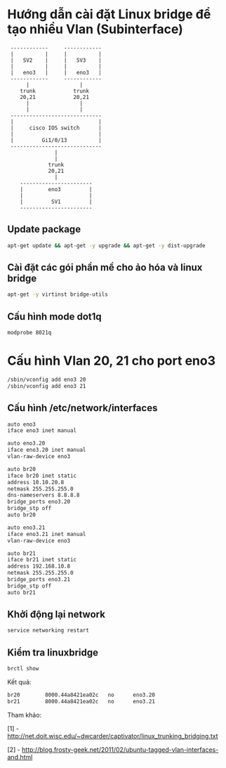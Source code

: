 # Hướng dẫn cài đặt Linux bridge để tạo nhiều Vlan (Subinterface)

	 ------------     ------------
     |		    |	  |			 | 
     |	 SV2    |	  |	  SV3    |
     |		    | 	  |          |
     |   eno3   |  	  |	  eno3   |
     ------------     ------------
          |                |
        trunk            trunk
        20,21            20,21          
          |                |
          |                |
     -----------------------------
     |                           |
     |     cisco IOS switch      |
     |                           |     
     |         Gi1/0/13          |  
     -----------------------------
            	   |           
            	   |           
          	     trunk       
         		 20,21     
            	   |           
        -----------------------
        |        eno3         |
        |                     |
        |         SV1         |
        -----------------------


## Update package
```sh
apt-get update && apt-get -y upgrade && apt-get -y dist-upgrade
```

## Cài đặt các gói phần mề cho ảo hóa và linux bridge
```sh
apt-get -y virtinst bridge-utils
```

## Cấu hình mode dot1q
```sh 
modprobe 8021q
```

# Cấu hình Vlan 20, 21 cho port eno3
```sh
/sbin/vconfig add eno3 20
/sbin/vconfig add eno3 21
```

## Cấu hình /etc/network/interfaces
```sh
auto eno3
iface eno3 inet manual

auto eno3.20
iface eno3.20 inet manual
vlan-raw-device eno3

auto br20
iface br20 inet static
address 10.10.20.8
netmask 255.255.255.0
dns-nameservers 8.8.8.8
bridge_ports eno3.20
bridge_stp off
auto br20

auto eno3.21
iface eno3.21 inet manual
vlan-raw-device eno3

auto br21
iface br21 inet static
address 192.168.10.8
netmask 255.255.255.0
bridge_ports eno3.21
bridge_stp off
auto br21
```

## Khởi động lại network
```sh
service networking restart
```

## Kiểm tra linuxbridge
```sh
brctl show
```
Kết quả:
```sh
br20		8000.44a8421ea02c	no		eno3.20
br21		8000.44a8421ea02c	no		eno3.21
```

Tham khảo:

[1] - http://net.doit.wisc.edu/~dwcarder/captivator/linux_trunking_bridging.txt

[2] - http://blog.frosty-geek.net/2011/02/ubuntu-tagged-vlan-interfaces-and.html